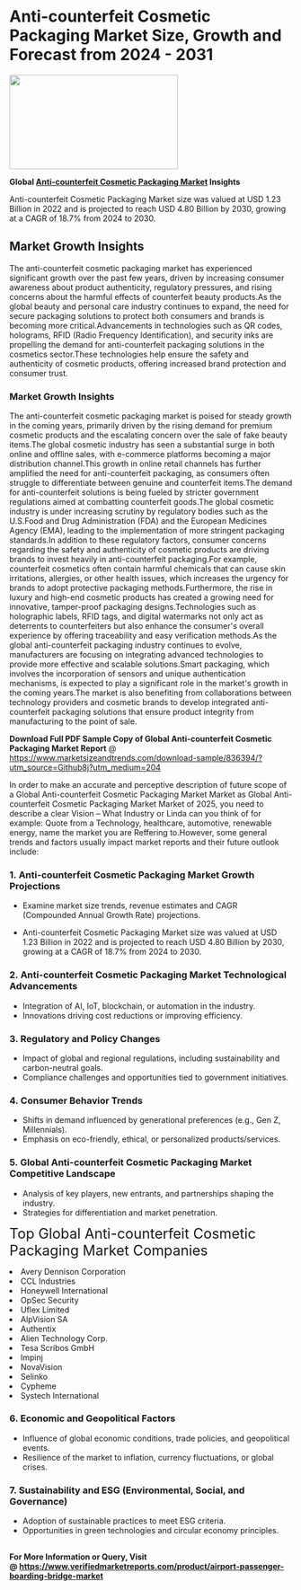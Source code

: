 <H1>Anti-counterfeit Cosmetic Packaging Market Size, Growth and Forecast from 2024 - 2031</H1><img class="aligncenter size-medium wp-image-584254" src="https://thirdeyenews.in/wp-content/uploads/2024/09/Global-Market-Research-300x168.jpeg" alt="" width="300" height="168" /><p><strong>Global&nbsp;<a href="https://www.marketsizeandtrends.com/download-sample/836394/?utm_source=Github8j?utm_medium=204">Anti-counterfeit Cosmetic Packaging Market</a> Insights</strong></p><p>Anti-counterfeit Cosmetic Packaging Market size was valued at USD 1.23 Billion in 2022 and is projected to reach USD 4.80 Billion by 2030, growing at a CAGR of 18.7% from 2024 to 2030.</p><p><h2>Market Growth Insights</h2> The anti-counterfeit cosmetic packaging market has experienced significant growth over the past few years, driven by increasing consumer awareness about product authenticity, regulatory pressures, and rising concerns about the harmful effects of counterfeit beauty products.As the global beauty and personal care industry continues to expand, the need for secure packaging solutions to protect both consumers and brands is becoming more critical.Advancements in technologies such as QR codes, holograms, RFID (Radio Frequency Identification), and security inks are propelling the demand for anti-counterfeit packaging solutions in the cosmetics sector.These technologies help ensure the safety and authenticity of cosmetic products, offering increased brand protection and consumer trust. <h3>Market Growth Insights</h3> The anti-counterfeit cosmetic packaging market is poised for steady growth in the coming years, primarily driven by the rising demand for premium cosmetic products and the escalating concern over the sale of fake beauty items.The global cosmetic industry has seen a substantial surge in both online and offline sales, with e-commerce platforms becoming a major distribution channel.This growth in online retail channels has further amplified the need for anti-counterfeit packaging, as consumers often struggle to differentiate between genuine and counterfeit items.The demand for anti-counterfeit solutions is being fueled by stricter government regulations aimed at combatting counterfeit goods.The global cosmetic industry is under increasing scrutiny by regulatory bodies such as the U.S.Food and Drug Administration (FDA) and the European Medicines Agency (EMA), leading to the implementation of more stringent packaging standards.In addition to these regulatory factors, consumer concerns regarding the safety and authenticity of cosmetic products are driving brands to invest heavily in anti-counterfeit packaging.For example, counterfeit cosmetics often contain harmful chemicals that can cause skin irritations, allergies, or other health issues, which increases the urgency for brands to adopt protective packaging methods.Furthermore, the rise in luxury and high-end cosmetic products has created a growing need for innovative, tamper-proof packaging designs.Technologies such as holographic labels, RFID tags, and digital watermarks not only act as deterrents to counterfeiters but also enhance the consumer's overall experience by offering traceability and easy verification methods.As the global anti-counterfeit packaging industry continues to evolve, manufacturers are focusing on integrating advanced technologies to provide more effective and scalable solutions.Smart packaging, which involves the incorporation of sensors and unique authentication mechanisms, is expected to play a significant role in the market's growth in the coming years.The market is also benefiting from collaborations between technology providers and cosmetic brands to develop integrated anti-counterfeit packaging solutions that ensure product integrity from manufacturing to the point of sale.</p><p><span class=""><strong>Download Full PDF Sample Copy of Global Anti-counterfeit Cosmetic Packaging Market Report</strong> @ <a href="https://www.marketsizeandtrends.com/download-sample/836394/?utm_source=Github8j?utm_medium=204" target="_blank">https://www.marketsizeandtrends.com/download-sample/836394/?utm_source=Github8j?utm_medium=204</a></span></p><p>In order to make an accurate and perceptive description of future scope of a Global&nbsp;Anti-counterfeit Cosmetic Packaging Market Market as Global&nbsp;Anti-counterfeit Cosmetic Packaging Market Market of 2025, you need to describe a clear Vision &ndash; What Industry or Linda can you think of for example: Quote from a Technology, healthcare, automotive, renewable energy, name the market you are Reffering to.However, some general trends and factors usually impact market reports and their future outlook include:</p><h3>1.&nbsp;<strong>Anti-counterfeit Cosmetic Packaging Market Growth Projections</strong></h3><ul><li>Examine market size trends, revenue estimates and CAGR (Compounded Annual Growth Rate) projections.</li><li><p>Anti-counterfeit Cosmetic Packaging Market size was valued at USD 1.23 Billion in 2022 and is projected to reach USD 4.80 Billion by 2030, growing at a CAGR of 18.7% from 2024 to 2030.</p></li></ul><h3>2.&nbsp;<strong>Anti-counterfeit Cosmetic Packaging Market Technological Advancements</strong></h3><ul><li>Integration of AI, IoT, blockchain, or automation in the industry.</li><li>Innovations driving cost reductions or improving efficiency.</li></ul><h3>3.&nbsp;<strong>Regulatory and Policy Changes</strong></h3><ul><li>Impact of global and regional regulations, including sustainability and carbon-neutral goals.</li><li>Compliance challenges and opportunities tied to government initiatives.</li></ul><h3>4.&nbsp;<strong>Consumer Behavior Trends</strong></h3><ul><li>Shifts in demand influenced by generational preferences (e.g., Gen Z, Millennials).</li><li>Emphasis on eco-friendly, ethical, or personalized products/services.</li></ul><h3>5.&nbsp;<strong>Global Anti-counterfeit Cosmetic Packaging Market Competitive Landscape</strong></h3><ul><li>Analysis of key players, new entrants, and partnerships shaping the industry.</li><li>Strategies for differentiation and market penetration.</li></ul><p data-pm-slice="1 1 []"><span style="color: inherit; font-family: inherit; font-size: 25px;">Top Global Anti-counterfeit Cosmetic Packaging Market Companies</span></p><div class="" data-test-id=""><p><li>Avery Dennison Corporation</li><li> CCL Industries</li><li> Honeywell International</li><li> OpSec Security</li><li> Uflex Limited</li><li> AlpVision SA</li><li> Authentix</li><li> Alien Technology Corp.</li><li> Tesa Scribos GmbH</li><li> Impinj</li><li> NovaVision</li><li> Selinko</li><li> Cypheme</li><li> Systech International</li></p></div><h3>6.&nbsp;<strong>Economic and Geopolitical Factors</strong></h3><ul><li>Influence of global economic conditions, trade policies, and geopolitical events.</li><li>Resilience of the market to inflation, currency fluctuations, or global crises.</li></ul><h3>7.&nbsp;<strong>Sustainability and ESG (Environmental, Social, and Governance)</strong></h3><ul><li>Adoption of sustainable practices to meet ESG criteria.</li><li>Opportunities in green technologies and circular economy principles.</li></ul><h2><strong style="font-size: 14px;">For More Information or Query, Visit @&nbsp;</strong><a style="background-color: #ffffff; font-size: 14px;" href="https://www.marketsizeandtrends.com/report/anti-counterfeit-cosmetic-packaging-market/" target="_blank">https://www.verifiedmarketreports.com/product/airport-passenger-boarding-bridge-market</a></h2>